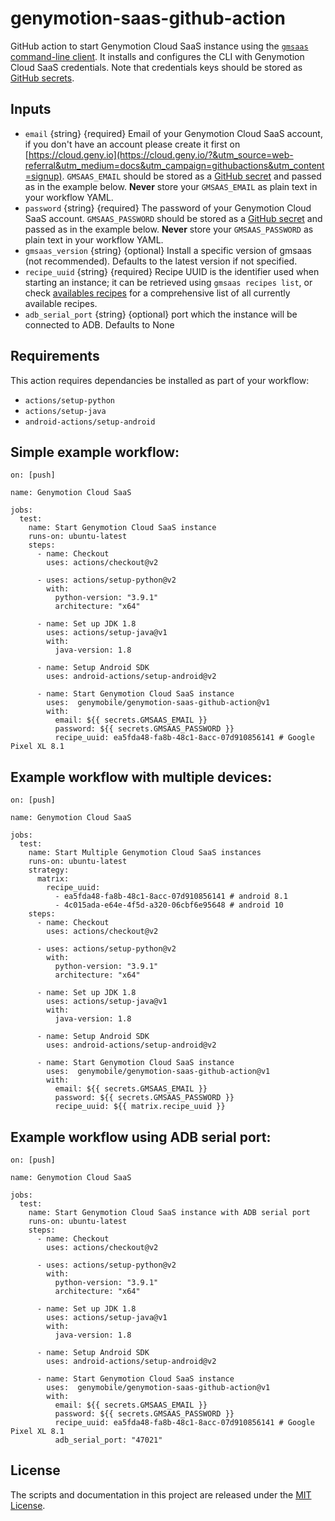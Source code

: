 # genymotion-saas-github-action

GitHub action to start Genymotion Cloud SaaS instance using the
[`gmsaas` command-line client](https://docs.genymotion.com/gmsaas/1.x/). It
installs and configures the CLI with Genymotion Cloud SaaS credentials. Note
that credentials keys should be stored as [GitHub secrets](https://docs.github.com/en/actions/reference/encrypted-secrets#creating-encrypted-secrets-for-an-organization).


## Inputs

- `email` {string} {required} Email of your Genymotion Cloud SaaS account, if you don't have an account please create it first on [https://cloud.geny.io](https://cloud.geny.io/?&utm_source=web-referral&utm_medium=docs&utm_campaign=githubactions&utm_content=signup). `GMSAAS_EMAIL` should be stored as a [GitHub secret](https://docs.github.com/en/actions/reference/encrypted-secrets#creating-encrypted-secrets-for-an-organization) and passed as in the
  example below. **Never** store your `GMSAAS_EMAIL` as plain text in your workflow YAML.
- `password` {string} {required} The password of your Genymotion Cloud SaaS account. `GMSAAS_PASSWORD` should be stored as a [GitHub secret](https://docs.github.com/en/actions/reference/encrypted-secrets#creating-encrypted-secrets-for-an-organization) and passed as in the
  example below. **Never** store your `GMSAAS_PASSWORD` as plain text in your workflow YAML.
- `gmsaas_version` {string} {optional} Install a specific version of gmsaas (not recommended). Defaults to the latest version if not specified.
- `recipe_uuid` {string} {required} Recipe UUID is the identifier used when starting an instance; it can be retrieved using `gmsaas recipes list`,
or check [availables recipes](https://support.genymotion.com/hc/en-us/articles/360007473658-Supported-Android-devices-templates-for-Genymotion-Cloud-SaaS) for a comprehensive list of all currently available recipes.
- `adb_serial_port` {string} {optional} port which the instance will be connected to ADB. Defaults to None


## Requirements
This action requires dependancies be installed  as part of your workflow:
- `actions/setup-python`
- `actions/setup-java`
- `android-actions/setup-android`


## Simple example workflow:

```
on: [push]

name: Genymotion Cloud SaaS 

jobs:
  test:
    name: Start Genymotion Cloud SaaS instance
    runs-on: ubuntu-latest
    steps:
      - name: Checkout
        uses: actions/checkout@v2

      - uses: actions/setup-python@v2
        with:
          python-version: "3.9.1"
          architecture: "x64"

      - name: Set up JDK 1.8
        uses: actions/setup-java@v1
        with:
          java-version: 1.8

      - name: Setup Android SDK
        uses: android-actions/setup-android@v2

      - name: Start Genymotion Cloud SaaS instance
        uses:  genymobile/genymotion-saas-github-action@v1
        with:
          email: ${{ secrets.GMSAAS_EMAIL }}
          password: ${{ secrets.GMSAAS_PASSWORD }}
          recipe_uuid: ea5fda48-fa8b-48c1-8acc-07d910856141 # Google Pixel XL 8.1
```

## Example workflow with multiple devices:

```
on: [push]

name: Genymotion Cloud SaaS 

jobs:
  test:
    name: Start Multiple Genymotion Cloud SaaS instances
    runs-on: ubuntu-latest
    strategy:
      matrix:
        recipe_uuid:
          - ea5fda48-fa8b-48c1-8acc-07d910856141 # android 8.1
          - 4c015ada-e64e-4f5d-a320-06cbf6e95648 # android 10
    steps:
      - name: Checkout
        uses: actions/checkout@v2

      - uses: actions/setup-python@v2
        with:
          python-version: "3.9.1"
          architecture: "x64"

      - name: Set up JDK 1.8
        uses: actions/setup-java@v1
        with:
          java-version: 1.8

      - name: Setup Android SDK
        uses: android-actions/setup-android@v2

      - name: Start Genymotion Cloud SaaS instance
        uses:  genymobile/genymotion-saas-github-action@v1
        with:
          email: ${{ secrets.GMSAAS_EMAIL }}
          password: ${{ secrets.GMSAAS_PASSWORD }}
          recipe_uuid: ${{ matrix.recipe_uuid }}
```

## Example workflow using ADB serial port:

```
on: [push]

name: Genymotion Cloud SaaS 

jobs:
  test:
    name: Start Genymotion Cloud SaaS instance with ADB serial port
    runs-on: ubuntu-latest
    steps:
      - name: Checkout
        uses: actions/checkout@v2

      - uses: actions/setup-python@v2
        with:
          python-version: "3.9.1"
          architecture: "x64"

      - name: Set up JDK 1.8
        uses: actions/setup-java@v1
        with:
          java-version: 1.8

      - name: Setup Android SDK
        uses: android-actions/setup-android@v2

      - name: Start Genymotion Cloud SaaS instance
        uses:  genymobile/genymotion-saas-github-action@v1
        with:
          email: ${{ secrets.GMSAAS_EMAIL }}
          password: ${{ secrets.GMSAAS_PASSWORD }}
          recipe_uuid: ea5fda48-fa8b-48c1-8acc-07d910856141 # Google Pixel XL 8.1
          adb_serial_port: "47021"
```

## License

The scripts and documentation in this project are
released under the [MIT License](LICENSE).
